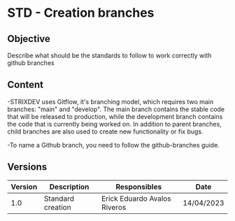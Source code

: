 # STD - Creation branches

## Objective

Describe what should be the standards to follow to work correctly with github branches

## Content

-STRIXDEV uses Gitflow, it's branching model, which requires two main branches: "main" and "develop". The main branch contains the stable code that will be released to production, while the development branch contains the code that is currently being worked on. In addition to parent branches, child branches are also used to create new functionality or fix bugs.

-To name a Github branch, you need to follow the github-branches guide.

## Versions

| Version | Description        | Responsibles                     | Date       |
| ------- | ------------------ | -------------------------------- | ---------- |
| 1.0     | Standard creation  | Erick Eduardo Avalos Riveros     | 14/04/2023 |
